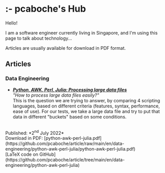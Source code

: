 # :- pcaboche's Hub

Hello!

I am a software engineer currently living in Singapore, and I'm using this page to talk about technology...

Articles are usually available for download in PDF format.


## Articles


### Data Engineering

- ***<a id="python-awk-perl-julia" href="https://github.com/pcaboche/article/raw/main/en/data-engineering/python-awk-perl-julia/python-awk-perl-julia.pdf">Python, AWK, Perl, Julia: Processing large data files</a>***  <br>
*"How to process large data files easily?"* 
<br> This is the question we are trying to answer, by comparing 4 scripting languages, based on different criteria (features, syntax, performance, ease of use).
For our tests, we take a large data file and try to put that data in different "buckets" based on some conditions.<br>
<br>
Published: *2<sup>nd</sup> July 2022* <br>
Download in PDF: [python-awk-perl-julia.pdf](https://github.com/pcaboche/article/raw/main/en/data-engineering/python-awk-perl-julia/python-awk-perl-julia.pdf) <br>
[LaTeX code on GitHub](https://github.com/pcaboche/article/tree/main/en/data-engineering/python-awk-perl-julia) <br>
<br>


